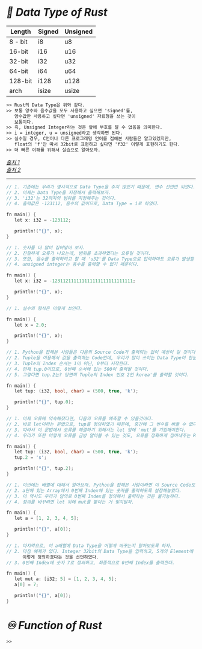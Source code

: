 # _👀 Data Type of Rust_

| Length | Signed | Unsigned |
| --- | --- | --- |
| 8 - bit | i8 | u8 |
| 16-bit | i16 | u16 |
| 32-bit | i32 | u32 |
| 64-bit | i64 | u64 |
| 128-bit | i128 | u128 |
| arch | isize | usize |

```txt
>> Rust의 Data Type은 위와 같다.
>> 보통 양수와 음수값을 모두 사용하고 싶으면 'signed'를,
   양수값만 사용하고 싶다면 'unsigned' 자료형을 쓰는 것이
   보통이다.
>> 즉, Unsigned Integer라는 것은 앞에 부호를 달 수 없음을 의미한다.
>> i = integer, u = unsigned라고 생각하면 된다.
>> 실수일 경우, C언어나 다른 프로그래밍 언어를 접해본 사람들은 알고있겠지만,
   float의 'f'만 따서 32bit로 표현하고 싶다면 'f32' 이렇게 표현하기도 한다.
>> 더 빠른 이해를 위해서 실습으로 알아보자.
```

_[출처 1](https://www.youtube.com/watch?v=8AWU1WHqAfM&list=PLsGh7Wc318khzAJOJIJpkL0KHMr4iAk0z&index=3)_ <br>
_[출처 2](https://doc.rust-lang.org/book/ch03-02-data-types.html)_

<hr>

```c++
// 1. 기존에는 우리가 명시적으로 Data Type을 주지 않았기 때문에, 변수 선언만 되었다.
// 2. 이제는 Data Type을 지정해서 출력해보자.
// 3. 'i32'는 32까지의 범위를 지정해주는 것이다.
// 4. 출력값은 -123112, 음수의 값이므로, Data Type = i로 하였다.

fn main() {
   let x: i32 = -123112;

   println!("{}", x);
}
```

```c++
// 1. 숫자를 더 많이 집어넣어 보자. 
// 2. 친절하게 오류가 나오는데, 범위를 초과하였다는 오류일 것이다.
// 3. 또한, 음수를 출력하려고 할 때 'u32'를 Data Type으로 입력하여도 오류가 발생할 것이다.
// 4. unsigned integer는 음수를 출력할 수 없기 때문이다.

fn main() {
   let x: i32 = -123112111111111111111111111111;

   println!("{}", x);
}
```

```c++
// 1. 실수의 형식은 이렇게 쓰인다.

fn main() {
   let x = 2.0;

   println!("{}", x);
}
```

```c++
// 1. Python을 접해본 사람들은 다음의 Source Code가 출력되는 값이 예상이 갈 것이다.
// 2. Tuple을 이용해서 값을 출력하는 Code인데, 우리가 많이 쓰이는 Data Type이 한눈에 보인다.
// 3. Tuple의 Index 순서는 1이 아닌, 0부터 시작한다.
// 4. 현재 tup.0이므로, 0번째 순서에 있는 500이 출력될 것이다.
// 5. 그렇다면 tup.2는? 당연히 Tuple의 Index 번호 2인 korea'를 출력할 것이다.

fn main() {
   let tup: (i32, bool, char) = (500, true, 'k');

   println!("{}", tup.0);
}
```

```c++
// 1. 이제 오류에 익숙해졌다면, 다음의 오류를 예측할 수 있을것이다.
// 2. 바로 let이라는 문법으로, tup를 정의하였기 때문에, 중간에 그 변수를 바꿀 수 없다는 문구가 나온다.
// 3. 따라서 이 문법에서 오류를 해결하기 위해서는 let 앞에 'mut'를 기입해야한다.
// 4. 우리가 또한 이렇게 오류를 금방 알아볼 수 있는 것도, 오류를 정확하게 잡아내주는 Rust의 힘이라는 것 잊지말자.

fn main() {
   let tup: (i32, bool, char) = (500, true, 'k');
   tup.2 = 's';

   println!("{}", tup.2);
}
```

```c++
// 1. 이번에는 배열에 대해서 알아보자. Python을 접해본 사람이라면 이 Source Code도 쉽게 이해할 수 있을 것이다.
// 2. a안에 있는 Array에서 0번째 Index에 있는 숫자를 출력하도록 설정해놓았다.
// 3. 이 역시도 우리가 임의로 0번째 Index를 정의해서 출력하는 것은 불가능하다.
// 4. 정의를 바꾸려면 let 뒤에 mut를 붙이는 거 잊지말자.

fn main() {
   let a = [1, 2, 3, 4, 5];

   println!("{}", a[0]);
}
```

```c++
// 1. 마지막으로, 이 a배열에 Data Type을 어떻게 바꾸는지 알아보도록 하자.
// 2. 마침 예제가 있다. Integer 32bit의 Data Type을 입력하고, 5개의 Element에
      이렇게 정의하겠다는 것을 선언하였다.
// 3. 0번째 Index에 숫자 7로 정의하고, 최종적으로 0번째 Index를 출력한다.

fn main() {
   let mut a: [i32; 5] = [1, 2, 3, 4, 5];
   a[0] = 7;

   println!("{}", a[0]);
}
```

# _♾️ Function of Rust_

```txt
>> 
```
















